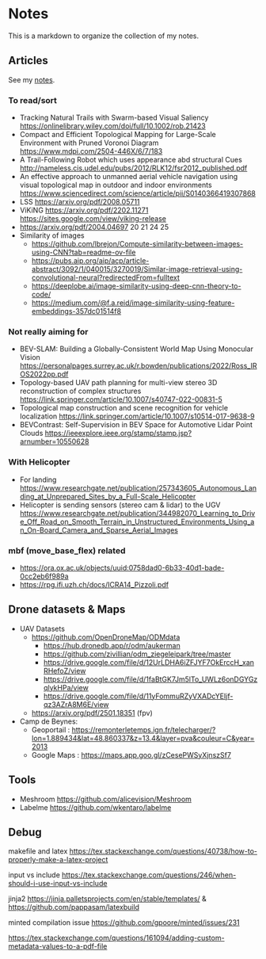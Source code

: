 Notes
===

This is a markdown to organize the collection of my notes.

## Articles

See my [notes](notes.md).

### To read/sort

- Tracking Natural Trails with Swarm-based Visual Saliency
  https://onlinelibrary.wiley.com/doi/full/10.1002/rob.21423
- Compact and Efficient Topological Mapping for Large-Scale Environment with Pruned Voronoi Diagram
  https://www.mdpi.com/2504-446X/6/7/183
- A Trail-Following Robot which uses appearance abd structural Cues
  http://nameless.cis.udel.edu/pubs/2012/RLK12/fsr2012_published.pdf
- An effective approach to unmanned aerial vehicle navigation using visual topological map in outdoor and indoor
  environments
  https://www.sciencedirect.com/science/article/pii/S0140366419307868
- LSS https://arxiv.org/pdf/2008.05711
- ViKiNG https://arxiv.org/pdf/2202.11271  https://sites.google.com/view/viking-release
- https://arxiv.org/pdf/2004.04697 20 21 24 25
- Similarity of images
    - https://github.com/lbrejon/Compute-similarity-between-images-using-CNN?tab=readme-ov-file
    - https://pubs.aip.org/aip/acp/article-abstract/3092/1/040015/3270019/Similar-image-retrieval-using-convolutional-neural?redirectedFrom=fulltext
    - https://deeplobe.ai/image-similarity-using-deep-cnn-theory-to-code/
    - https://medium.com/@f.a.reid/image-similarity-using-feature-embeddings-357dc01514f8

### Not really aiming for

- BEV-SLAM: Building a Globally-Consistent World Map Using Monocular Vision
  https://personalpages.surrey.ac.uk/r.bowden/publications/2022/Ross_IROS2022pp.pdf
- Topology-based UAV path planning for multi-view stereo 3D reconstruction of complex structures
  https://link.springer.com/article/10.1007/s40747-022-00831-5
- Topological map construction and scene recognition for vehicle localization
  https://link.springer.com/article/10.1007/s10514-017-9638-9
- BEVContrast: Self-Supervision in BEV Space for Automotive Lidar Point Clouds
  https://ieeexplore.ieee.org/stamp/stamp.jsp?arnumber=10550628

### With Helicopter

- For landing
  https://www.researchgate.net/publication/257343605_Autonomous_Landing_at_Unprepared_Sites_by_a_Full-Scale_Helicopter
- Helicopter is sending sensors (stereo cam & lidar) to the UGV
  https://www.researchgate.net/publication/344982070_Learning_to_Drive_Off_Road_on_Smooth_Terrain_in_Unstructured_Environments_Using_an_On-Board_Camera_and_Sparse_Aerial_Images

### mbf (move_base_flex) related

- https://ora.ox.ac.uk/objects/uuid:0758dad0-6b33-40d1-bade-0cc2eb6f989a
- https://rpg.ifi.uzh.ch/docs/ICRA14_Pizzoli.pdf

## Drone datasets & Maps

- UAV Datasets
    - https://github.com/OpenDroneMap/ODMdata
        - https://hub.dronedb.app/r/odm/aukerman
        - https://github.com/zivillian/odm_ziegeleipark/tree/master
        - https://drive.google.com/file/d/12UrLDHA6iZFJYF7OkErccH_xanRHefoZ/view
        - https://drive.google.com/file/d/1faBtGK7Jm5lTo_UWLz6onDGYGzqlykHPa/view
        - https://drive.google.com/file/d/11yFommuRZyVXADcYEIjf-qz3AZrA8M6E/view
    - https://arxiv.org/pdf/2501.18351 (fpv)
- Camp de Beynes:
    - Geoportail :
      https://remonterletemps.ign.fr/telecharger/?lon=1.889434&lat=48.860337&z=13.4&layer=pva&couleur=C&year=2013
    - Google Maps : https://maps.app.goo.gl/zCesePWSyXjnszSf7

## Tools

- Meshroom https://github.com/alicevision/Meshroom
- Labelme https://github.com/wkentaro/labelme

## Debug

makefile and latex https://tex.stackexchange.com/questions/40738/how-to-properly-make-a-latex-project

input vs include https://tex.stackexchange.com/questions/246/when-should-i-use-input-vs-include

jinja2 https://jinja.palletsprojects.com/en/stable/templates/ & https://github.com/pappasam/latexbuild

minted compilation issue https://github.com/gpoore/minted/issues/231

https://tex.stackexchange.com/questions/161094/adding-custom-metadata-values-to-a-pdf-file